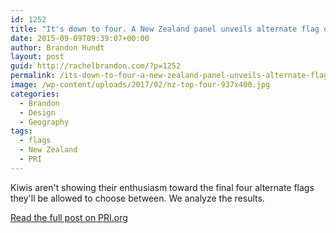 ```yaml
---
id: 1252
title: "It's down to four. A New Zealand panel unveils alternate flag options, to a largely negative reaction."
date: 2015-09-09T09:39:07+00:00
author: Brandon Hundt
layout: post
guid: http://rachelbrandon.com/?p=1252
permalink: /its-down-to-four-a-new-zealand-panel-unveils-alternate-flag-options-to-a-largely-negative-reaction/
image: /wp-content/uploads/2017/02/nz-top-four-937x400.jpg
categories:
  - Brandon
  - Design
  - Geography
tags:
  - flags
  - New Zealand
  - PRI
---
```

Kiwis aren't showing their enthusiasm toward the final four alternate flags they'll be allowed to choose between. We analyze the results.<!--more-->

[Read the full post on PRI.org](https://www.pri.org/stories/2015-09-01/its-down-four-new-zealand-panel-unveils-alternate-flag-options-largely-negative)
